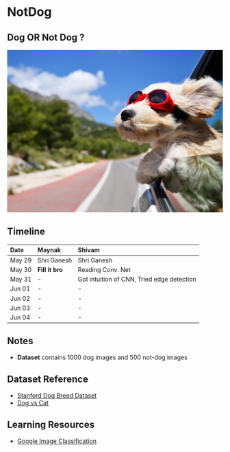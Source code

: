 # NotDog
## Dog OR Not Dog ?

![Dog or Not Dog](/data/logo.jpg)


## Timeline

| Date        | Maynak           | Shivam  |
|:------------- |:-------------|:-----|
| May 29      | Shri Ganesh | Shri Ganesh |
| May 30      | **Fill it bro**  | Reading Conv. Net |
| May 31      | -  | Got intuition of CNN, Tried edge detection  |
| Jun 01      | -  |  -  |
| Jun 02      | -  |  -  |
| Jun 03      | -  |  -  |
| Jun 04      | -  |  -  |

## Notes

* **Dataset** contains 1000 dog images and 500 not-dog images

## Dataset Reference

* [Stanford Dog Breed Dataset](http://vision.stanford.edu/aditya86/ImageNetDogs/)
* [Dog vs Cat](https://www.kaggle.com/chetankv/dogs-cats-images/downloads/dogs-cats-images.zip/1)

## Learning Resources

* [Google Image Classification](https://developers.google.com/machine-learning/practica/image-classification/)
